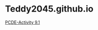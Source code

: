 # Teddy2045.github.io


<a href ="https://github.com/Teddy2045/PCDE-Activity-9.1"> PCDE-Activity 9.1 </a>
